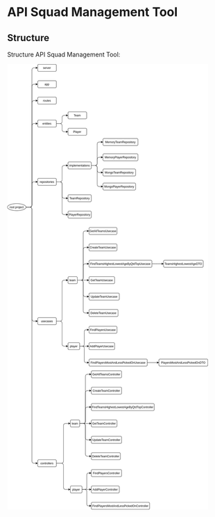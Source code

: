 # API Squad Management Tool

## Structure

Structure API Squad Management Tool:

![Structure API Squad Management Tool](packages/api/Structure-API-Squad-Management-Tool.png)